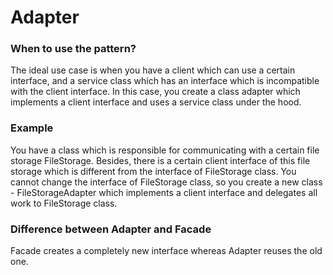 # Adapter

### When to use the pattern?
The ideal use case is when you have a client which can use a certain interface, and a service class which has an interface
which is incompatible with the client interface.
In this case, you create a class adapter which implements a client interface and uses a service class under the hood.

### Example
You have a class which is responsible for communicating with a certain file storage FileStorage. 
Besides, there is a certain client interface of this file storage which is different from the interface of FileStorage class.
You cannot change the interface of FileStorage class, so you create a new class - FileStorageAdapter which implements
a client interface and delegates all work to FileStorage class. 

### Difference between Adapter and Facade
Facade creates a completely new interface whereas Adapter reuses the old one.